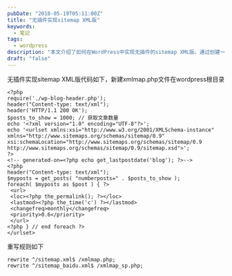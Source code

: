 ```yaml
---
pubDate: "2018-05-19T05:11:00Z"
title: "无插件实现sitemap XML版"
keywords:
  - 笔记
tags:
  - wordpress
description: "本文介绍了如何在WordPress中实现无插件的sitemap XML版。通过创建一个名为xmlmap.php的文件，并在WordPress根目录中添加相应的重写规则，可以生成sitemap XML文件。代码中设置了获取1000篇文章，并按照一定的格式输出每篇文章的链接、最后修改时间、更新频率和优先级。最后，给出了重写规则的示例。"
draft: "false"
---
```


<p>无插件实现sitemap XML版代码如下，新建xmlmap.php文件在wordpress根目录</p>
<pre><code class="language-php  line-numbers">&lt;?php
require('./wp-blog-header.php');
header("Content-type: text/xml");
header('HTTP/1.1 200 OK');
$posts_to_show = 1000; // 获取文章数量
echo '&lt;?xml version="1.0" encoding="UTF-8"?&gt;';
echo '&lt;urlset xmlns:xsi="http://www.w3.org/2001/XMLSchema-instance" xmlns="http://www.sitemaps.org/schemas/sitemap/0.9"
xsi:schemaLocation="http://www.sitemaps.org/schemas/sitemap/0.9 http://www.sitemaps.org/schemas/sitemap/0.9/sitemap.xsd"&gt;';
?&gt;
&lt;!-- generated-on=&lt;?php echo get_lastpostdate('blog'); ?&gt;--&gt;
&lt;?php
header("Content-type: text/xml");
$myposts = get_posts( "numberposts=" . $posts_to_show );
foreach( $myposts as $post ) { ?&gt;
 &lt;url&gt;
 &lt;loc&gt;&lt;?php the_permalink(); ?&gt;&lt;/loc&gt;
 &lt;lastmod&gt;&lt;?php the_time('c') ?&gt;&lt;/lastmod&gt;
 &lt;changefreq&gt;monthly&lt;/changefreq&gt;
 &lt;priority&gt;0.6&lt;/priority&gt;
 &lt;/url&gt;
&lt;?php } // end foreach ?&gt;
&lt;/urlset&gt;
</code></pre>
<p>重写规则如下</p>
<pre data-language=HTML><code class="language-markup  line-numbers">rewrite ^/sitemap.xml$ /xmlmap.php;
rewrite ^/sitemap_baidu.xml$ /xmlmap_sp.php;
</code></pre>